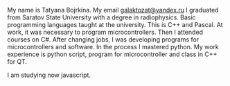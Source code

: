 My name is Tatyana Bojrkina.
My email galaktozat@yandex.ru
I graduated from Saratov State University with a degree in radiophysics. Basic programming languages taught at the university. This is C++ and Pascal. At work, it was necessary to program microcontrollers. Then I attended courses on С#. After changing jobs, I was developing programs for microcontrollers and software. In the process I mastered python.
My work experience is python script, program for microcontroller and class in C++ for QT.

I am studying now javascript. 

